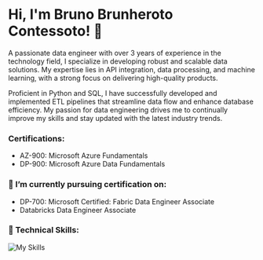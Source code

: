 # Hi, I'm Bruno Brunheroto Contessoto! 👋

<p align="left">A passionate data engineer with over 3 years of experience in the technology field, I specialize in developing robust and scalable data solutions. My expertise lies in API integration, data processing, and machine learning, with a strong focus on delivering high-quality products.</p>
  
<p align="left">Proficient in Python and SQL, I have successfully developed and implemented ETL pipelines that streamline data flow and enhance database efficiency. My passion for data engineering drives me to continually improve my skills and stay updated with the latest industry trends.</p>

<h3> Certifications: </h3>

- AZ-900: Microsoft Azure Fundamentals
- DP-900: Microsoft Azure Data Fundamentals

<h3> 🌱 I’m currently pursuing certification on: </h3>

- DP-700: Microsoft Certified: Fabric Data Engineer Associate
- Databricks Data Engineer Associate

<h3>💼 Technical Skills: </h3>

![My Skills](https://simpleskill.icons.workers.dev/svg?i=python,mysql,postgresql,databricks,apachespark&perline=10)
